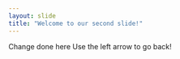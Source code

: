```yaml
---
layout: slide
title: "Welcome to our second slide!"
---
```

Change done here
Use the left arrow to go back!
